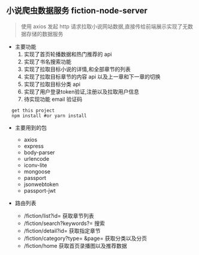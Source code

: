 ## 小说爬虫数据服务 fiction-node-server
>  使用 axios 发起 http 请求拉取小说网站数据,直接传给前端展示实现了无数据存储的数据服务

- 主要功能
  1. 实现了首页轮播数据和热门推荐的 api
  2. 实现了书名搜索功能
  3. 实现了拉取目标小说的详情,和全部章节的列表
  3. 实现了拉取目标章节的内容 api 以及上一章和下一章的切换
  4. 实现了拉取目标分类 api 
  5. 实现了用户登录token验证,注册以及拉取用户信息
  6. 待实现功能 email 验证码
```
  get this project
  npm install #or yarn install 
```
- 主要用到的包
  - axios
  - express
  - body-parser
  - urlencode
  - iconv-lite
  - mongoose
  - passport
  - jsonwebtoken
  - passport-jwt

- 路由列表
  - /fiction/list?id= 获取章节列表
  - /fiction/search?keywords?=  搜索
  - /fiction/detail?id= 获取指定章节
  - /fiction/category?type= &page= 获取分类以及分页
  - /fiction/home 获取首页录播图以及推荐数据

